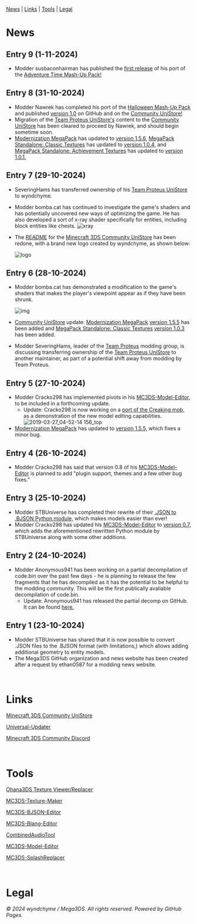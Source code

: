 [News](#news) | [Links](#links) | [Tools](#tools) | [Legal](#legal)

# News

## Entry 9 (1-11-2024)
- Modder susbaconhairman has published the [first release](https://github.com/susbaconhairman/mc-adventure-time-mash-up-3ds-port/releases/tag/1) of his port of the [Adventure Time Mash-Up Pack!](https://github.com/susbaconhairman/mc-adventure-time-mash-up-3ds-port)

## Entry 8 (31-10-2024)
- Modder Nawrek has completed his port of the [Halloween Mash-Up Pack](https://github.com/nawrek/mc3ds-halloween-port) and published [version 1.0](https://github.com/nawrek/mc3ds-halloween-port/releases/tag/1.0.0) on GitHub and on the [Community UniStore!](https://github.com/Minecraft-3DS-Community/Minecraft-3ds-unistore)
- Migration of the [Team Proteus UniStore's](https://github.com/team-proteus-mc/minecraft-3ds-unistore) content to the [Community UniStore](https://github.com/Minecraft-3DS-Community/Minecraft-3ds-unistore) has been cleared to proceed by Nawrek, and should begin sometime soon.
- [Modernization MegaPack](https://github.com/wyndchyme/mc3ds-modern) has updated to [version 1.5.6,](https://github.com/wyndchyme/mc3ds-modern/releases/tag/v1.5.6) [MegaPack Standalone: Classic Textures](https://github.com/wyndchyme/mc3ds-classic-textures) has updated to [version 1.0.4,](https://github.com/wyndchyme/mc3ds-classic-textures/releases/tag/v1.0.4) and [MegaPack Standalone: Achievement Textures](https://github.com/wyndchyme/mc3ds-achievements) has updated to [version 1.0.1.](https://github.com/wyndchyme/mc3ds-achievements/releases/tag/1.0.1)

## Entry 7 (29-10-2024)
- SeveringHams has transferred ownership of his [Team Proteus UniStore](https://github.com/team-proteus-mc/minecraft-3ds-unistore) to wyndchyme.
- Modder bomba.cat has continued to investigate the game's shaders and has potentially uncovered new ways of optimizing the game. He has also developed a sort of x-ray shader specifically for entities, including block entities like chests.
  ![xray](https://github.com/user-attachments/assets/45f0597e-fdbe-430d-a95b-74182f8a9403)
- The [README](https://github.com/Minecraft-3DS-Community/Minecraft-3ds-unistore/blob/main/README.md) for the [Minecraft 3DS Community UniStore](https://github.com/Minecraft-3DS-Community/Minecraft-3ds-unistore?tab=readme-ov-file) has been redone, with a brand new logo created by wyndchyme, as shown below:
  
  ![logo](https://github.com/user-attachments/assets/d0ac66c4-2924-4894-96f1-7bb0b023b664)

## Entry 6 (28-10-2024)
- Modder bomba.cat has demonstrated a modification to the game's shaders that makes the player's viewpoint appear as if they have been shrunk.

    ![img](https://github.com/user-attachments/assets/5e5ec3a1-5150-49ca-95e8-9561963f984a)

- [Community UniStore](https://github.com/Minecraft-3DS-Community/Minecraft-3ds-unistore) update: [Modernization MegaPack](https://github.com/wyndchyme/mc3ds-modern) [version 1.5.5](https://github.com/wyndchyme/mc3ds-modern/releases/tag/v1.5.5) has been added and [MegaPack Standalone: Classic Textures](https://github.com/wyndchyme/mc3ds-classic-textures) [version 1.0.3](https://github.com/wyndchyme/mc3ds-classic-textures/releases/tag/v1.0.3) has been added.
- Modder SeveringHams, leader of the [Team Proteus](https://github.com/team-proteus-mc) modding group, is discussing transferring ownership of the [Team Proteus UniStore](https://github.com/team-proteus-mc/minecraft-3ds-unistore) to another maintainer, as part of a potential shift away from modding by Team Proteus.

## Entry 5 (27-10-2024)
- Modder Cracko298 has implemented pivots in his [MC3DS-Model-Editor,](https://github.com/Cracko298/MC3DS-Model-Editor) to be included in a forthcoming update.
  * Update: Cracko298 is now working on a [port of the Creaking mob,](https://github.com/Cracko298/mc3ds-creaking) as a demonstration of the new model editing capabilities.
![2019-03-27_04-52-14 156_top](https://github.com/user-attachments/assets/f9186204-d638-48e4-86e7-279ae8fff5e8)
- [Modernization MegaPack](https://github.com/wyndchyme/mc3ds-modern) has updated to [version 1.5.5,](https://github.com/wyndchyme/mc3ds-modern/releases/tag/v1.5.5) which fixes a minor bug.

## Entry 4 (26-10-2024)
- Modder Cracko298 has said that version 0.8 of his [MC3DS-Model-Editor](https://github.com/Cracko298/MC3DS-Model-Editor) is planned to add "plugin support, themes and a few other bug fixes."

## Entry 3 (25-10-2024)
- Modder STBUniverse has completed their rewrite of their [.JSON to .BJSON Python module,](https://github.com/STBrian/pyBjson) which makes models easier than ever!
- Modder Cracko298 has updated his [MC3DS-Model-Editor](https://github.com/Cracko298/MC3DS-Model-Editor) to [version 0.7,](https://github.com/Cracko298/MC3DS-Model-Editor/releases/tag/0.7) which adds the aforementioned rewritten Python module by STBUniverse along with some other additions. 

## Entry 2 (24-10-2024)
- Modder Anonymous941 has been working on a partial decompilation of code.bin over the past few days - he is planning to release the few fragments that he has decompiled as it has the potential to be helpful to the modding community. This will be the first publically avaliable decompilation of code.bin.
  * Update: Anonymous941 has released the partial decomp on GitHub. It can be found [here.](https://github.com/MC3DS-Save-Research/code.bin)

## Entry 1 (23-10-2024)
- Modder STBUniverse has shared that it is now possible to convert .JSON files to the .BJSON format (with limitations,) which allows adding additional geometry to entity models. 
- The Mega3DS GitHub organization and news website has been created after a request by ethan0587 for a modding news website.

<br>

# Links

[Minecraft 3DS Community UniStore](https://github.com/Minecraft-3DS-Community/Minecraft-3ds-unistore)

[Universal-Updater](https://universal-team.net/projects/universal-updater)

[Minecraft 3DS Community Discord](https://discord.com/invite/xSrN6k965F)

<br>

# Tools

[Ohana3DS Texture Viewer/Replacer](https://gbatemp.net/threads/wip-ohana3ds-tool.392576/)

[MC3DS-Texture-Maker](https://github.com/STBrian/MC3DS-Texture-Maker)

[MC3DS-BJSON-Editor](https://github.com/STBrian/MC3DS-BJSON-Editor)

[MC3DS-Blang-Editor](https://github.com/STBrian/MC3DS-Blang-Editor)

[CombinedAudioTool](https://github.com/Cracko298/CombinedAudioTool)

[MC3DS-Model-Editor](https://github.com/Cracko298/MC3DS-Model-Editor)

[MC3DS-SplashReplacer](https://github.com/Cracko298/MC3DS-SplashReplacer)

<br>

# Legal

_© 2024 wyndchyme / Mega3DS. All rights reserved. Powered by GitHub Pages._
